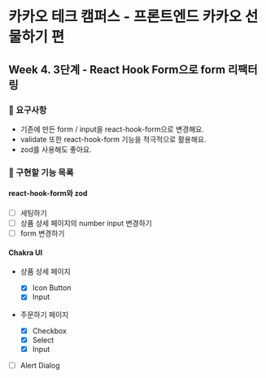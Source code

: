 # 카카오 테크 캠퍼스 - 프론트엔드 카카오 선물하기 편

## Week 4. 3단계 - React Hook Form으로 form 리팩터링

### 📝 요구사항

- 기존에 만든 form / input을 react-hook-form으로 변경해요.
- validate 또한 react-hook-form 기능을 적극적으로 활용해요.
- zod를 사용해도 좋아요.

### 🚀 구현할 기능 목록

#### react-hook-form와 zod

- [ ] 세팅하기
- [ ] 상품 상세 페이지의 number input 변경하기
- [ ] form 변경하기

#### Chakra UI

- 상품 상세 페이지

  - [x] Icon Button
  - [x] Input

- 주문하기 페이지

  - [x] Checkbox
  - [x] Select
  - [x] Input

- [ ] Alert Dialog
